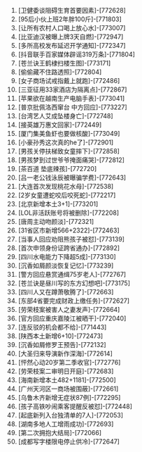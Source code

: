 
1. [卫健委谈阻碍生育首要因素]-[772628]
1. [95后小伙上班2年胖100斤]-[771803]
1. [让所有农村人口喝上放心水]-[773007]
1. [比亚迪汉被曝上牌3天自燃]-[772947]
1. [多所高校发布延迟开学通知]-[772347]
1. [抖音联手百家媒体辟谣319万条]-[771804]
1. [苍兰诀王鹤棣扫楼生图]-[773171]
1. [偷偷藏不住路透照]-[772804]
1. [女子商场试戒指戴上就跑]-[772486]
1. [三亚征用33家酒店为隔离点]-[772867]
1. [苹果欲在越南生产电脑手表]-[773041]
1. [普京批佩洛西窜台 中方回应]-[773227]
1. [台湾艺人艾成坠楼身亡]-[772748]
1. [接英雄万惠文回家]-[772449]
1. [厦门集美鱼虾也要做核酸]-[773049]
1. [小豪孙秀这次真的he了]-[772901]
1. [男孩关停扶梯致女童摔下]-[772858]
1. [男孩梦到过世爷爷掩面痛哭]-[772812]
1. [茶百道 垫底辣孩]-[772720]
1. [吕一老公钱泳辰被曝骗学费]-[772643]
1. [大连首次发现桃花水母]-[772538]
1. [2岁女童遭蛇咬后咬死蛇]-[772217]
1. [北京新增本土3+1]-[773201]
1. [LOL非活跃账号将被删除]-[772208]
1. [唐周主动吻颜淡]-[772321]
1. [31省区市新增566+2322]-[772463]
1. [当事人回应劝阻熊孩子被怼]-[773139]
1. [首次申领身份证跨省通办]-[772892]
1. [四川水电能力下降超5成]-[773130]
1. [沉香如屑颜淡恢复记忆]-[773239]
1. [警方回应悬赏通缉75岁老人]-[772767]
1. [苍兰诀是昼川写的东方幻想吧]-[773175]
1. [四川人又在蹲萧敬腾了]-[772663]
1. [东部4省要完成财政上缴任务]-[772627]
1. [劳荣枝案被害人之妻发声]-[772664]
1. [官方回应重庆嘉陵江被晒干]-[772040]
1. [连反驳的机会都不给]-[771443]
1. [陕西本土新增6+10]-[772473]
1. [沉香如屑修罗王预告]-[772132]
1. [大圣归来导演新作深海]-[772614]
1. [怦然心动20岁第二季收官]-[772776]
1. [劳荣枝案二审明日开庭]-[772683]
1. [海南新增本土482+1181]-[772500]
1. [广州天河区一商场被围蔽]-[772661]
1. [乌鲁木齐新增无症状87例]-[772295]
1. [孩子高铁吵闹乘客提醒反被怼]-[772448]
1. [起底新列入台独清单的7人]-[772053]
1. [湖南多地人工增雨成功]-[772693]
1. [第二次拥抱大结局]-[772066]
1. [成都写字楼限电停止供冷]-[772647]